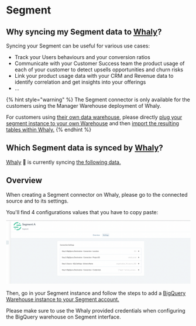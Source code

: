 # Segment

## **Why syncing my Segment data to** [**Whaly**](https://whaly.io)**?**

Syncing your Segment can be useful for various use cases:

* Track your Users behaviours and your conversion ratios
* Communicate with your Customer Success team the product usage of each of your customer to detect upsells opportunities and churn risks
* Link your product usage data with your CRM and Revenue data to identify correlation and get insights into your offerings
* ...

{% hint style="warning" %}
The Segment connector is only available for the customers using the Manager Warehouse deployment of Whaly.

For customers using [their own data warehouse](broken-reference), please directly [plug your segment instance to your own Warehouse](https://segment.com/docs/connections/storage/warehouses/) and then [import the resulting tables within Whaly.](../../../data-management/workbench/import-tables-from-your-data-warehouse.md)
{% endhint %}

## Which Segment data is synced by [Whaly](https://whaly.io)?

[Whaly](https://whaly.io) 🐳 is currently syncing [the following data.](https://segment.com/docs/connections/storage/warehouses/schema/)

## **Overview**

When creating a Segment connector on Whaly, please go to the connected source and to its settings.

You'll find 4 configurations values that you have to copy paste:

![](<../../../.gitbook/assets/image (198).png>)

Then, go in your Segment instance and follow the steps to add a [BigQuery Warehouse instance to your Segment account.](https://segment.com/docs/connections/storage/catalog/bigquery/#create-the-warehouse-in-segment)

Please make sure to use the Whaly provided credentials when configuring the BigQuery warehouse on Segment interface.
